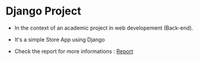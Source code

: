 # Django Project

* In the context of an academic project in web developement (Back-end).

* It's a simple Store App using Django

* Check the report for more informations : 
[Report](https://github.com/Daeels/Django/blob/main/Rapport_Django__Ilyas_IRGUI.pdf)
